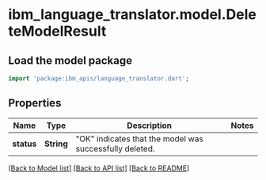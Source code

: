 # ibm_language_translator.model.DeleteModelResult

## Load the model package
```dart
import 'package:ibm_apis/language_translator.dart';
```

## Properties
Name | Type | Description | Notes
------------ | ------------- | ------------- | -------------
**status** | **String** | \"OK\" indicates that the model was successfully deleted. | 

[[Back to Model list]](../../README.md#documentation-for-models) [[Back to API list]](../../README.md#documentation-for-api-endpoints) [[Back to README]](../../README.md)


